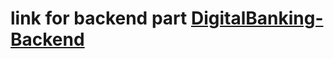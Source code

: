 <h1><p dir="auto">link for backend part <a href="https://github.com/TarikFERTAHI/DigitalBanking-Backend">DigitalBanking-Backend</a></p></h1>
